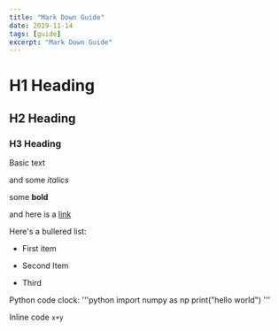 ```yaml
---
title: "Mark Down Guide"
date: 2019-11-14
tags: [guide]
excerpt: "Mark Down Guide"
---
```


# H1 Heading
## H2 Heading
### H3 Heading

Basic text

and some *italics* 

some **bold**

and here is a [link](https://github.com)

Here's a bullered list:
* First item
- Second Item
+ Third

Python code clock:
'''python 
   import numpy as np
   print("hello world")
'''

Inline code `x+y`